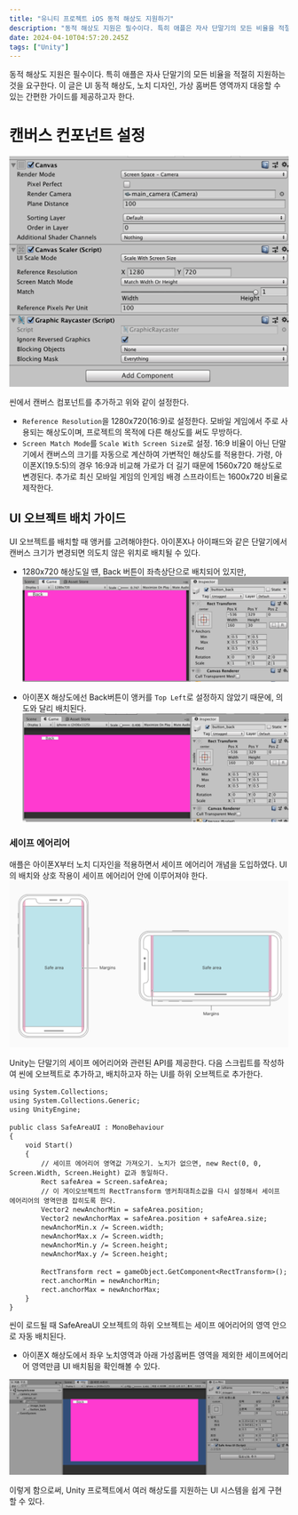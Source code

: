 ```yaml
---
title: "유니티 프로젝트 iOS 동적 해상도 지원하기"
description: "동적 해상도 지원은 필수이다. 특히 애플은 자사 단말기의 모든 비율을 적절히 지원하는 것을 요구한다. 이 글은 UI 동적 해상도, 노치 디자인, 가상 홈버튼 영역까지 대응할 수 있는 간편한 가이드를 제공하고자 한다."
date: 2024-04-10T04:57:20.245Z
tags: ["Unity"]
---
```

동적 해상도 지원은 필수이다. 특히 애플은 자사 단말기의 모든 비율을 적절히 지원하는 것을 요구한다. 이 글은 UI 동적 해상도, 노치 디자인, 가상 홈버튼 영역까지 대응할 수 있는 간편한 가이드를 제공하고자 한다. 

# 캔버스 컨포넌트 설정
![](/images/4d2a84a3-32c6-460c-8cb5-2f756862adcc-image.png)

씬에서 캔버스 컴포넌트를 추가하고 위와 같이 설정한다.
- `Reference Resolution`을 1280x720(16:9)로 설정한다. 모바일 게임에서 주로 사용되는 해상도이며, 프로젝트의 목적에 다른 해상도를 써도 무방하다. 
- `Screen Match Mode`를  `Scale With Screen Size`로 설정. 16:9 비율이 아닌 단말기에서 캔버스의 크기를 자동으로 계산하여 가변적인 해상도를 적용한다. 가령, 아이폰X(19.5:5)의 경우 16:9과 비교해 가로가 더 길기 때문에 1560x720 해상도로 변경된다. 추가로 최신 모바일 게임의 인게임 배경 스프라이트는 1600x720 비율로 제작한다.

## UI 오브젝트 배치 가이드
UI 오브젝트를 배치할 때 앵커를 고려해야한다. 아이폰X나 아이패드와 같은 단말기에서 캔버스 크기가 변경되면 의도치 않은 위치로 배치될 수 있다. 

- 1280x720 해상도일 떈, Back 버튼이 좌측상단으로 배치되어 있지만,
![](/images/45762c98-dc50-456d-bf48-fedcbf140b2a-image.png)
 
 - 아이폰X 해상도에선 Back버튼이 앵커를 `Top Left`로 설정하지 않았기 때문에, 의도와 달리 배치된다. 
 ![](/images/a9c488a8-7d9f-4a32-8495-125124fb68cc-image.png)
 
 ### 세이프 에어리어
 애플은 아이폰X부터 노치 디자인을 적용하면서 세이프 에어리어 개념을 도입하였다. UI의 배치와 상호 작용이 세이프 에어리어 안에 이루어져야 한다.
 ![](/images/f69436a0-c33a-4caf-a022-6cbf61b042ee-image.png)

Unity는 단말기의 세이프 에어리어와 관련된 API를 제공한다. 다음 스크립트를 작성하여 씬에 오브젝트로 추가하고, 배치하고자 하는 UI를 하위 오브젝트로 추가한다.

```
using System.Collections;
using System.Collections.Generic;
using UnityEngine;

public class SafeAreaUI : MonoBehaviour
{
    void Start()
    {
        // 세이프 에어리어 영역값 가져오기. 노치가 없으면, new Rect(0, 0, Screen.Width, Screen.Height) 값과 동일하다.
        Rect safeArea = Screen.safeArea;
        // 이 게이오브젝트의 RectTransform 앵커최대최소값을 다시 설정해서 세이프 에어리어의 영역만큼 잡히도록 한다.
        Vector2 newAnchorMin = safeArea.position;
        Vector2 newAnchorMax = safeArea.position + safeArea.size;
        newAnchorMin.x /= Screen.width;
        newAnchorMax.x /= Screen.width;
        newAnchorMin.y /= Screen.height;
        newAnchorMax.y /= Screen.height;

        RectTransform rect = gameObject.GetComponent<RectTransform>();
        rect.anchorMin = newAnchorMin;
        rect.anchorMax = newAnchorMax;
    }
}
```

씬이 로드될 때  SafeAreaUI 오브젝트의 하위 오브젝트는 세이프 에어리어의 영역 안으로 자동 배치된다.

- 아이폰X 해상도에서 좌우 노치영역과 아래 가성홈버튼 영역을 제외한 세이프에어리어 영역만큼 UI 배치됨을 확인해볼 수 있다.

![](/images/07e7b20f-8bf8-404d-acb1-9f3f1bd37038-image.png)

이렇게 함으로써, Unity 프로젝트에서 여러 해상도를 지원하는 UI 시스템을 쉽게 구현할 수 있다.